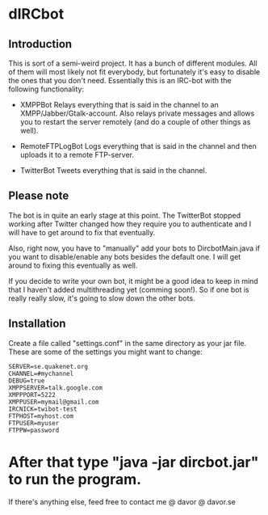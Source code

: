 dIRCbot
============

Introduction
------------
This is sort of a semi-weird project. It has a bunch of different modules.
All of them will most likely not fit everybody, but fortunately it's easy
to disable the ones that you don't need. Essentially this is an IRC-bot
with the following functionality:

  - XMPPBot
Relays everything that is said in the channel to an 
XMPP/Jabber/Gtalk-account. Also relays private messages and allows you to
restart the server remotely (and do a couple of other things as well).

  - RemoteFTPLogBot
Logs everything that is said in the channel and then uploads it to a remote
FTP-server.

  - TwitterBot
Tweets everything that is said in the channel.

Please note
-----------
The bot is in quite an early stage at this point. The TwitterBot stopped
working after Twitter changed how they require you to authenticate and I
will have to get around to fix that eventually.

Also, right now, you have to "manually" add your bots to DircbotMain.java
if you want to disable/enable any bots besides the default one. I will
get around to fixing this eventually as well.

If you decide to write your own bot, it might be a good idea to keep in
mind that I haven't added multithreading yet (comming soon!). So if one
bot is really really slow, it's going to slow down the other bots.

Installation
------------
Create a file called "settings.conf" in the same directory as your jar file.
These are some of the settings you might want to change:

    SERVER=se.quakenet.org
    CHANNEL=#mychannel
    DEBUG=true
    XMPPSERVER=talk.google.com
    XMPPPORT=5222
    XMPPUSER=mymail@gmail.com
    IRCNICK=twibot-test
    FTPHOST=myhost.com
    FTPUSER=myuser
    FTPPW=password

After that type "java -jar dircbot.jar" to run the program.
===========================================================================
If there's anything else, feed free to contact me @ davor @ davor.se